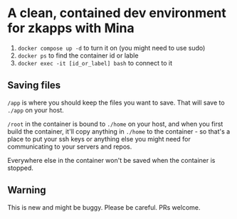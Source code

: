 # A clean, contained dev environment for zkapps with Mina

1. `docker compose up -d` to turn it on (you might need to use sudo)
2. `docker ps` to find the container id or lable
2. `docker exec -it [id_or_label] bash` to connect to it


## Saving files
`/app` is where you should keep the files you want to save.  That will save to `./app` on your host.  

`/root` in the container is bound to `./home` on your host, and when you first build the container, it'll copy anything in `./home` to the container - so that's a place to put your ssh keys or anything else you might need for communicating to your servers and repos.

Everywhere else in the container won't be saved when the container is stopped.


## Warning
This is new and might be buggy.  Please be careful. PRs welcome.
